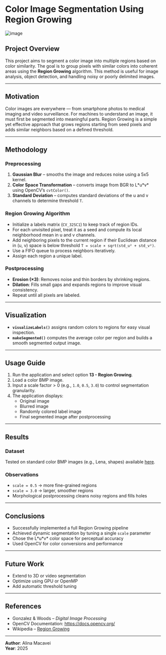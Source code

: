 # Color Image Segmentation Using Region Growing

![image](https://github.com/user-attachments/assets/88391d4e-2b2b-45a1-93fe-df24916d8107)
## Project Overview

This project aims to segment a color image into multiple regions based on color similarity. The goal is to group pixels with similar colors into coherent areas using the **Region Growing** algorithm. This method is useful for image analysis, object detection, and handling noisy or poorly delimited images.

---

## Motivation

Color images are everywhere — from smartphone photos to medical imaging and video surveillance. For machines to understand an image, it must first be segmented into meaningful parts. Region Growing is a simple yet effective approach that grows regions starting from seed pixels and adds similar neighbors based on a defined threshold.

---

## Methodology

### Preprocessing
1. **Gaussian Blur** – smooths the image and reduces noise using a 5x5 kernel.
2. **Color Space Transformation** – converts image from BGR to L\*u\*v\* using OpenCV’s `cvtColor()`.
3. **Standard Deviation** – computes standard deviations of the u and v channels to determine threshold `T`.

### Region Growing Algorithm
- Initialize a labels matrix (`CV_32SC1`) to keep track of region IDs.
- For each unvisited pixel, treat it as a seed and compute its local neighborhood mean in u and v channels.
- Add neighboring pixels to the current region if their Euclidean distance in (u, v) space is below threshold `T = scale × sqrt(std_u² + std_v²)`.
- Use a FIFO queue to process neighbors iteratively.
- Assign each region a unique label.

### Postprocessing
- **Erosion (×3)**: Removes noise and thin borders by shrinking regions.
- **Dilation**: Fills small gaps and expands regions to improve visual consistency.
- Repeat until all pixels are labeled.

---

## Visualization
- **`visualizeLabels()`** assigns random colors to regions for easy visual inspection.
- **`makeSegmented()`** computes the average color per region and builds a smooth segmented output image.

---

## Usage Guide

1. Run the application and select option **13 - Region Growing**.
2. Load a color BMP image.
3. Input a scale factor > 0 (e.g., `1.0`, `0.5`, `3.0`) to control segmentation granularity.
4. The application displays:
   - Original image
   - Blurred image
   - Randomly colored label image
   - Final segmented image after postprocessing

---

## Results

### Dataset
Tested on standard color BMP images (e.g., Lena, shapes) available [here](https://drive.google.com/drive/folders/1sFdJFAijbdoQht4N6fao_huZyBdf88mP).

### Observations
- `scale = 0.5` → more fine-grained regions
- `scale = 3.0` → larger, smoother regions
- Morphological postprocessing cleans noisy regions and fills holes

---

## Conclusions

- Successfully implemented a full Region Growing pipeline
- Achieved dynamic segmentation by tuning a single `scale` parameter
- Chose the L\*u\*v\* color space for perceptual accuracy
- Used OpenCV for color conversions and performance

---

## Future Work

- Extend to 3D or video segmentation
- Optimize using GPU or OpenMP
- Add automatic threshold tuning

---

## References

- Gonzalez & Woods – *Digital Image Processing*
- OpenCV Documentation: https://docs.opencv.org/
- Wikipedia – [Region Growing](https://en.wikipedia.org/wiki/Region_growing)

---

**Author**: Alina Macavei  
**Year**: 2025  


